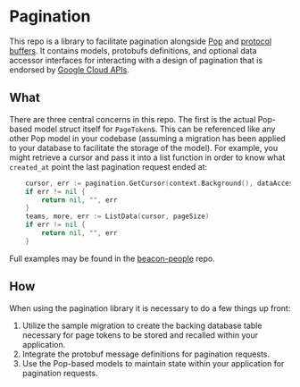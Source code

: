 # Pagination

This repo is a library to facilitate pagination alongside [Pop](https://github.com/gobuffalo/pop) and
[protocol buffers](https://developers.google.com/protocol-buffers/). It contains models, protobufs definitions,
and optional data accessor interfaces for interacting with a design of pagination that is endorsed by
[Google Cloud APIs](https://cloud.google.com/apis/design/design_patterns#list_pagination).

## What
There are three central concerns in this repo. The first is the actual Pop-based model struct itself for
`PageToken`s. This can be referenced like any other Pop model in your codebase (assuming a migration has
been applied to your database to facilitate the storage of the model). For example, you might retrieve a cursor
and pass it into a list function in order to know what `created_at` point the last pagination request
ended at:

```go
	cursor, err := pagination.GetCursor(context.Background(), dataAccessor, token)
	if err != nil {
		return nil, "", err
	}
	teams, more, err := ListData(cursor, pageSize)
	if err != nil {
		return nil, "", err
	}
```

Full examples may be found in the [beacon-people](https://github.com/solarwinds/beacon-people/blob/94838a9185f196d93dec7d0f225727d03c6484a6/peopleservice/user_service.go#L28)
repo.

## How
When using the pagination library it is necessary to do a few things up front:
1. Utilize the sample migration to create the backing database table necessary for page tokens to be stored
and recalled within your application.
2. Integrate the protobuf message definitions for pagination requests.
3. Use the Pop-based models to maintain state within your application for pagination requests.
